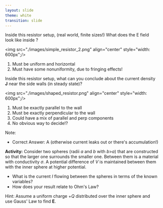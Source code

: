 ```yaml
---
layout: slide
theme: white
transition: slide
---
```



<section data-markdown>

Inside this resistor setup, (real world, finite sizes!) What does the E field look like inside ?

<img src="./images/simple_resistor_2.png" align="center" style="width: 600px";/>


1. Must be uniform and horizontal
2. Must have some nonuniformity, due to fringing effects!


</section>

<section data-markdown>

Inside this resistor setup, what can you conclude about the current density $\mathbf{J}$ near the side walls (in steady state)?

<img src="./images/shaped_resistor.png" align="center" style="width: 600px";/>


1. Must be exactly parallel to the wall
2. Must be exactly perpendicular to the wall
3. Could have a mix of parallel and perp components
4. No obvious way to decide!?

Note:
* Correct Answer: A (otherwise current leaks out or there's accumulation!)

</section>

<section data-markdown>

**Activity:** Consider two spheres (radii $a$ and $b$ with $b$>$a$) that are constructed so that the larger one surrounds the smaller one. Between them is a material with conductivity $\sigma$. A potential difference of $V$ is maintained between them with the inner sphere at higher potential.

* What is the current $I$ flowing between the spheres in terms of the known variables?
* How does your result relate to Ohm's Law?

Hint: Assume a uniform charge $+Q$ distributed over the inner sphere and use Gauss' Law to find $\mathbf{E}$.

</section>
